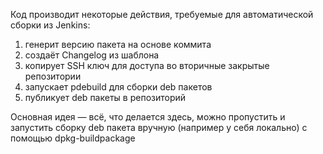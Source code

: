 Код производит некоторые действия, требуемые для автоматической сборки
из Jenkins:

  1) генерит версию пакета на основе коммита
  2) создаёт Changelog из шаблона
  3) копирует SSH ключ для доступа во вторичные закрытые репозитории
  4) запускает pdebuild для сборки deb пакетов
  5) публикует deb пакеты в репозиторий

Основная идея — всё, что делается здесь, можно пропустить и запустить сборку
deb пакета вручную (например у себя локально) с помощью dpkg-buildpackage
